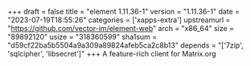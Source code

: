 +++
draft = false
title = "element 1.11.36-1"
version = "1.11.36-1"
date = "2023-07-19T18:55:26"
categories = ['xapps-extra']
upstreamurl = "https://github.com/vector-im/element-web"
arch = "x86_64"
size = "89892120"
usize = "318360599"
sha1sum = "d59cf22ba5b5504a9a309a89824afeb5ca2c8b13"
depends = "['7zip', 'sqlcipher', 'libsecret']"
+++
A feature-rich client for Matrix.org